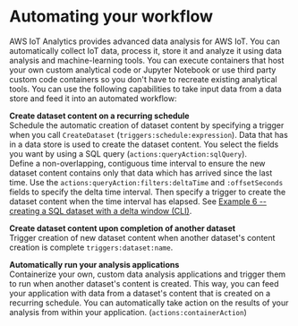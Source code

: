 # Automating your workflow<a name="automate"></a>

AWS IoT Analytics provides advanced data analysis for AWS IoT\. You can automatically collect IoT data, process it, store it and analyze it using data analysis and machine\-learning tools\. You can execute containers that host your own custom analytical code or Jupyter Notebook or use third party custom code containers so you don't have to recreate existing analytical tools\. You can use the following capabilities to take input data from a data store and feed it into an automated workflow:

**Create dataset content on a recurring schedule**  
Schedule the automatic creation of dataset content by specifying a trigger when you call `CreateDataset` \(`triggers:schedule:expression`\)\. Data that has in a data store is used to create the dataset content\. You select the fields you want by using a SQL query \(`actions:queryAction:sqlQuery`\)\.  
Define a non\-overlapping, contiguous time interval to ensure the new dataset content contains only that data which has arrived since the last time\. Use the `actions:queryAction:filters:deltaTime` and `:offsetSeconds` fields to specify the delta time interval\. Then specify a trigger to create the dataset content when the time interval has elapsed\. See [Example 6 \-\- creating a SQL dataset with a delta window \(CLI\)](https://docs.aws.amazon.com/iotanalytics/latest/userguide/automate.html#aws-iot-analytics-automate-example-createdataset6)\.

**Create dataset content upon completion of another dataset**  
Trigger creation of new dataset content when another dataset's content creation is complete `triggers:dataset:name`\.

**Automatically run your analysis applications**  
Containerize your own, custom data analysis applications and trigger them to run when another dataset's content is created\. This way, you can feed your application with data from a dataset's content that is created on a recurring schedule\. You can automatically take action on the results of your analysis from within your application\. \(`actions:containerAction`\)
